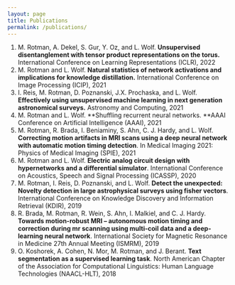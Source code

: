 ```yaml
---
layout: page
title: Publications
permalink: /publications/
---
```


1. M. Rotman, A. Dekel, S. Gur, Y. Oz, and L. Wolf. **Unsupervised disentanglement with tensor product representations  on  the  torus.**    International Conference on Learning Representations (ICLR), 2022
2. M. Rotman  and  L.  Wolf.   **Natural  statistics  of  network  activations  and  implications  for knowledge distillation.**     International Conference on Image Processing (ICIP), 2021
3. I. Reis, M. Rotman, D. Poznanski, J.X. Prochaska, and L. Wolf. **Effectively using unsupervised machine learning in next generation astronomical surveys.** Astronomy and Computing, 2021
4. M. Rotman and L. Wolf.  **Shuffling recurrent neural networks. **AAAI Conference on Artificial Intelligence (AAAI), 2021
5. M. Rotman, R. Brada, I. Beniaminy, S. Ahn, C. J. Hardy, and L. Wolf.  **Correcting motion artifacts  in  MRI  scans  using  a  deep  neural  network  with  automatic  motion  timing  detection**.  In Medical Imaging 2021: Physics of Medical Imaging (SPIE), 2021
6. M. Rotman and L. Wolf. **Electric analog circuit design with hypernetworks and a differential simulator**. International Conference on Acoustics, Speech and Signal Processing (ICASSP), 2020
7. M. Rotman, I. Reis, D. Poznanski, and L. Wolf. **Detect the unexpected: Novelty detection in large astrophysical surveys using fisher vectors**. International Conference on Knowledge Discovery and Information Retrieval (KDIR), 2019
8. R.  Brada,  M.  Rotman,  R.  Wein,  S.  Ahn,  I.  Malkiel,  and  C.  J.  Hardy.   **Towards  motion-robust MRI – autonomous motion timing and correction during mr scanning using multi-coil data and a deep-learning neural network**. International Society for Magnetic Resonance in Medicine 27th Annual Meeting (ISMRM), 2019
9. O.  Koshorek,  A.  Cohen,  N.  Mor,  M.  Rotman,  and  J.  Berant.   **Text  segmentation  as  a supervised  learning  task**.  North American Chapter of the Association for Computational Linguistics: Human Language Technologies (NAACL-HLT), 2018
